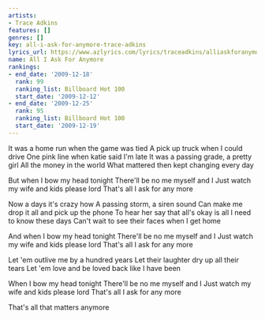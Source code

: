 ```yaml
---
artists:
- Trace Adkins
features: []
genres: []
key: all-i-ask-for-anymore-trace-adkins
lyrics_url: https://www.azlyrics.com/lyrics/traceadkins/alliaskforanymore.html
name: All I Ask For Anymore
rankings:
- end_date: '2009-12-18'
  rank: 99
  ranking_list: Billboard Hot 100
  start_date: '2009-12-12'
- end_date: '2009-12-25'
  rank: 95
  ranking_list: Billboard Hot 100
  start_date: '2009-12-19'
---
```


It was a home run when the game was tied 
A pick up truck when I could drive 
One pink line when katie said I'm late 
It was a passing grade, a pretty girl 
All the money in the world 
What mattered then kept changing every day 

But when I bow my head tonight 
There'll be no me myself and I 
Just watch my wife and kids please lord 
That's all I ask for any more 

Now a days it's crazy how 
A passing storm, a siren sound 
Can make me drop it all and pick up the phone 
To hear her say that all's okay is all I need to know these days 
Can't wait to see their faces when I get home 

And when I bow my head tonight 
There'll be no me myself and I 
Just watch my wife and kids please lord 
That's all I ask for any more 

Let 'em outlive me by a hundred years 
Let their laughter dry up all their tears 
Let 'em love and be loved back like I have been 

When I bow my head tonight 
There'll be no me myself and I 
Just watch my wife and kids please lord 
That's all I ask for any more 

That's all that matters anymore



